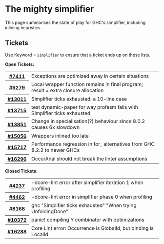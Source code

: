 # The mighty simplifier


This page summarises the state of play for GHC's simplifier, including inlining heuristics.

## Tickets



Use Keyword = `Simplifier` to ensure that a ticket ends up on these lists.



**Open Tickets:**

<table><tr><th><a href="https://gitlab.haskell.org//ghc/ghc/issues/7411">#7411</a></th>
<td>Exceptions are optimized away in certain situations</td></tr>
<tr><th><a href="https://gitlab.haskell.org//ghc/ghc/issues/9279">#9279</a></th>
<td>Local wrapper function remains in final program; result = extra closure allocation</td></tr>
<tr><th><a href="https://gitlab.haskell.org//ghc/ghc/issues/13011">#13011</a></th>
<td>Simplifier ticks exhausted: a 10-line case</td></tr>
<tr><th><a href="https://gitlab.haskell.org//ghc/ghc/issues/13715">#13715</a></th>
<td>test dynamic-paper for way profasm fails with Simplifier ticks exhausted</td></tr>
<tr><th><a href="https://gitlab.haskell.org//ghc/ghc/issues/13851">#13851</a></th>
<td>Change in specialisation(?) behaviour since 8.0.2 causes 6x slowdown</td></tr>
<tr><th><a href="https://gitlab.haskell.org//ghc/ghc/issues/15056">#15056</a></th>
<td>Wrappers inlined too late</td></tr>
<tr><th><a href="https://gitlab.haskell.org//ghc/ghc/issues/15717">#15717</a></th>
<td>Performance regression in for_ alternatives from GHC 8.2.2 to newer GHCs</td></tr>
<tr><th><a href="https://gitlab.haskell.org//ghc/ghc/issues/16296">#16296</a></th>
<td>OccurAnal should not break the linter assumptions</td></tr></table>




**Closed Tickets:**

<table><tr><th><a href="https://gitlab.haskell.org//ghc/ghc/issues/4237">#4237</a></th>
<td>-dcore-lint error after simplifier iteration 1 when profiling</td></tr>
<tr><th><a href="https://gitlab.haskell.org//ghc/ghc/issues/4462">#4462</a></th>
<td>-dcore-lint error in simplifier phase 0 when profiling</td></tr>
<tr><th><a href="https://gitlab.haskell.org//ghc/ghc/issues/8168">#8168</a></th>
<td>ghc &quot;Simplifier ticks exhausted&quot; &quot;When trying UnfoldingDone&quot;</td></tr>
<tr><th><a href="https://gitlab.haskell.org//ghc/ghc/issues/10372">#10372</a></th>
<td>panic! compiling Y combinator with optimizations</td></tr>
<tr><th><a href="https://gitlab.haskell.org//ghc/ghc/issues/16288">#16288</a></th>
<td>Core Lint error: Occurrence is GlobalId, but binding is LocalId</td></tr></table>



